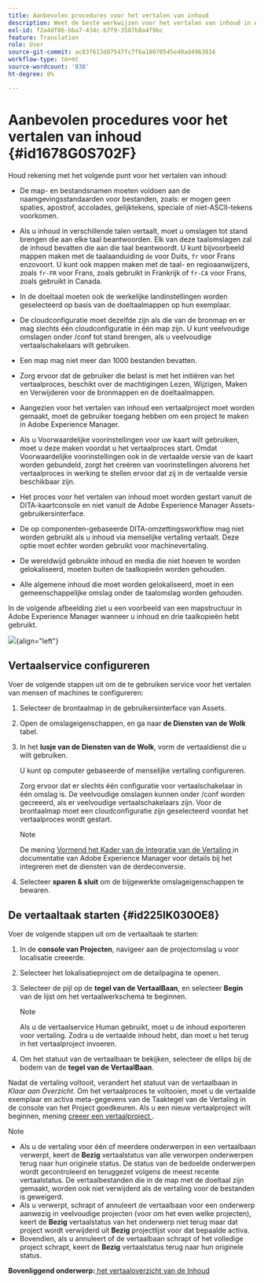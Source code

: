 ```yaml
---
title: Aanbevolen procedures voor het vertalen van inhoud
description: Weet de beste werkwijzen voor het vertalen van inhoud in AEM Guides. Leer hoe u de vertaalservice configureert, een nieuw vertaalproject maakt en de vertaaltaak start.
exl-id: f2a4df86-bba7-434c-b7f9-3587b8a4f9bc
feature: Translation
role: User
source-git-commit: ac83f613d87547fc7f6a18070545e40ad4963616
workflow-type: tm+mt
source-wordcount: '838'
ht-degree: 0%

---
```


# Aanbevolen procedures voor het vertalen van inhoud {#id1678G0S702F}

Houd rekening met het volgende punt voor het vertalen van inhoud:

- De map- en bestandsnamen moeten voldoen aan de naamgevingsstandaarden voor bestanden, zoals: er mogen geen spaties, apostrof, accolades, gelijktekens, speciale of niet-ASCII-tekens voorkomen.

- Als u inhoud in verschillende talen vertaalt, moet u omslagen tot stand brengen die aan elke taal beantwoorden. Elk van deze taalomslagen zal de inhoud bevatten die aan die taal beantwoordt. U kunt bijvoorbeeld mappen maken met de taalaanduiding `de` voor Duits, `fr` voor Frans enzovoort. U kunt ook mappen maken met de taal- en regioaanwijzers, zoals `fr-FR` voor Frans, zoals gebruikt in Frankrijk of `fr-CA` voor Frans, zoals gebruikt in Canada.
- In de doeltaal moeten ook de werkelijke landinstellingen worden geselecteerd op basis van de doeltaalmappen op hun exemplaar.
- De cloudconfiguratie moet dezelfde zijn als die van de bronmap en er mag slechts één cloudconfiguratie in één map zijn. U kunt veelvoudige omslagen onder /conf tot stand brengen, als u veelvoudige vertaalschakelaars wilt gebruiken.
- Een map mag niet meer dan 1000 bestanden bevatten.
- Zorg ervoor dat de gebruiker die belast is met het initiëren van het vertaalproces, beschikt over de machtigingen Lezen, Wijzigen, Maken en Verwijderen voor de bronmappen en de doeltaalmappen.
- Aangezien voor het vertalen van inhoud een vertaalproject moet worden gemaakt, moet de gebruiker toegang hebben om een project te maken in Adobe Experience Manager.
- Als u Voorwaardelijke voorinstellingen voor uw kaart wilt gebruiken, moet u deze maken voordat u het vertaalproces start. Omdat Voorwaardelijke voorinstellingen ook in de vertaalde versie van de kaart worden gebundeld, zorgt het creëren van voorinstellingen alvorens het vertaalproces in werking te stellen ervoor dat zij in de vertaalde versie beschikbaar zijn.
- Het proces voor het vertalen van inhoud moet worden gestart vanuit de DITA-kaartconsole en niet vanuit de Adobe Experience Manager Assets-gebruikersinterface.
- De op componenten-gebaseerde DITA-omzettingsworkflow mag niet worden gebruikt als u inhoud via menselijke vertaling vertaalt. Deze optie moet echter worden gebruikt voor machinevertaling.
- De wereldwijd gebruikte inhoud en media die niet hoeven te worden gelokaliseerd, moeten buiten de taalkopieën worden gehouden.
- Alle algemene inhoud die moet worden gelokaliseerd, moet in een gemeenschappelijke omslag onder de taalomslag worden gehouden.

In de volgende afbeelding ziet u een voorbeeld van een mapstructuur in Adobe Experience Manager wanneer u inhoud en drie taalkopieën hebt gebruikt.

![](images/aem-directory_structure.png){align="left"}

## Vertaalservice configureren

Voer de volgende stappen uit om de te gebruiken service voor het vertalen van mensen of machines te configureren:

1. Selecteer de brontaalmap in de gebruikersinterface van Assets.

1. Open de omslageigenschappen, en ga naar **de Diensten van de Wolk** tabel.

1. In het **lusje van de Diensten van de Wolk**, vorm de vertaaldienst die u wilt gebruiken.

   U kunt op computer gebaseerde of menselijke vertaling configureren.

   Zorg ervoor dat er slechts één configuratie voor vertaalschakelaar in één omslag is. De veelvoudige omslagen kunnen onder /conf worden gecreeerd, als er veelvoudige vertaalschakelaars zijn. Voor de brontaalmap moet een cloudconfiguratie zijn geselecteerd voordat het vertaalproces wordt gestart.

   >[!NOTE]
   >
   > De mening [ Vormend het Kader van de Integratie van de Vertaling ](https://experienceleague.adobe.com/docs/experience-manager-cloud-service/sites/administering/reusing-content/translation/integration-framework.html?lang=nl-NL) in documentatie van Adobe Experience Manager voor details bij het integreren met de diensten van de derdeconversie.

1. Selecteer **sparen &amp; sluit** om de bijgewerkte omslageigenschappen te bewaren.


## De vertaaltaak starten {#id225IK030OE8}

Voer de volgende stappen uit om de vertaaltaak te starten:

1. In de **console van Projecten**, navigeer aan de projectomslag u voor localisatie creeerde.

1. Selecteer het lokalisatieproject om de detailpagina te openen.

1. Selecteer de pijl op de **tegel van de VertaalBaan**, en selecteer **Begin** van de lijst om het vertaalwerkschema te beginnen.

   >[!NOTE]
   >
   > Als u de vertaalservice Human gebruikt, moet u de inhoud exporteren voor vertaling. Zodra u de vertaalde inhoud hebt, dan moet u het terug in het vertaalproject invoeren.

1. Om het statuut van de vertaalbaan te bekijken, selecteer de ellips bij de bodem van de **tegel van de VertaalBaan**.


Nadat de vertaling voltooit, verandert het statuut van de vertaalbaan in *Klaar aan Overzicht*. Om het vertaalproces te voltooien, moet u de vertaalde exemplaar en activa meta-gegevens van de Taaktegel van de Vertaling in de console van het Project goedkeuren. Als u een nieuw vertaalproject wilt beginnen, mening [ creeer een vertaalproject ](translate-documents-web-editor.md#create-a-translation-project).

>[!NOTE]
>
>- Als u de vertaling voor één of meerdere onderwerpen in een vertaalbaan verwerpt, keert de **Bezig** vertaalstatus van alle verworpen onderwerpen terug naar hun originele status. De status van de bedoelde onderwerpen wordt gecontroleerd en teruggezet volgens de meest recente vertaalstatus. De vertaalbestanden die in de map met de doeltaal zijn gemaakt, worden ook niet verwijderd als de vertaling voor de bestanden is geweigerd.
>- Als u verwerpt, schrapt of annuleert de vertaalbaan voor een onderwerp aanwezig in veelvoudige projecten (voor om het even welke projecten), keert de **Bezig** vertaalstatus van het onderwerp niet terug maar dat project wordt verwijderd uit **Bezig** projectlijst voor dat bepaalde activa.
>- Bovendien, als u annuleert of de vertaalbaan schrapt of het volledige project schrapt, keert de **Bezig** vertaalstatus terug naar hun originele status.

**Bovenliggend onderwerp:**&#x200B;[ het vertaaloverzicht van de Inhoud ](translation.md)
